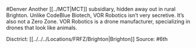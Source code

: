 #Denver 
Another [[../MCT|MCT]] subsidiary, hidden away out in rural Brighton. Unlike CodeBlue Biotech, VOR Robotics isn’t very secretive. It’s also not a Zero Zone. VOR Robotics is a drone manufacturer, specializing in drones that look like animals.

Disctrict: [[../../../Locations/FRFZ/Brighton|Brighton]]
Source: #6th 
